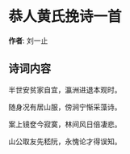 # 恭人黄氏挽诗一首

**作者**: 刘一止

## 诗词内容

半世安贫家自宜，瀛洲进退本观时。

随身况有居山服，傍涧宁惭采藻诗。

案上镜奁今寂寞，林间风日倍凄悲。

山公取友先嵇阮，永愧论才得误知。

